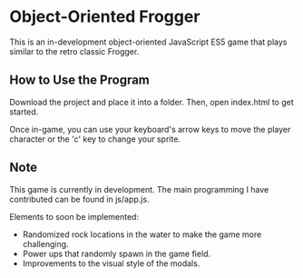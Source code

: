 # Object-Oriented Frogger
This is an in-development object-oriented JavaScript ES5 game that plays similar to the retro classic Frogger.

## How to Use the Program
Download the project and place it into a folder. Then, open index.html to get started.

Once in-game, you can use your keyboard's arrow keys to move the player character or the 'c' key to change your sprite.

## Note
This game is currently in development. The main programming I have contributed can be found in js/app.js.

Elements to soon be implemented:

* Randomized rock locations in the water to make the game more challenging.
* Power ups that randomly spawn in the game field.
* Improvements to the visual style of the modals.

